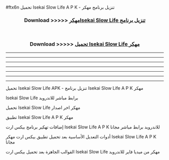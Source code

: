 #ftx6n تحميل Isekai Slow Life  A P K - تنزيل برنامج مهكر



<div align="center">
<h3>Download >>>>> <a href="https://runaway1.web.app/?sq=Isekai Slow Life ">مهكرIsekai Slow Life  تنزيل برنامج</a></h3><br>

<h3>Download >>>>> <a href="https://runaway1.web.app/?sq=Isekai Slow Life ">تحميل Isekai Slow Life  مهكر</a></h3>
</div>


----------------------------------------------------------

----------------------------------------------------------

----------------------------------------------------------

----------------------------------------------------------

----------------------------------------------------------

----------------------------------------------------------

----------------------------------------------------------

تحميل Isekai Slow Life  APK - تنزيل برنامج Isekai Slow Life  A P K مهكر

Isekai Slow Life  برابط مباشر للاندرويد

تحميل Isekai Slow Life  مهكر اخر اصدار

تطبيق Isekai Slow Life  A P K مهكر

إضافات تهكير برنامج بيكس ارت Isekai Slow Life  A P K للاندرويد برابط مباشر مجانا

أدوات التعديل الأساسية بعد تحميل تطبيق بيكس ارت مهكر Isekai Slow Life  A P K مجانا

القوالب الجاهزة بعد تحميل بيكس ارت Isekai Slow Life  مهكر من ميديا فاير للاندرويد


